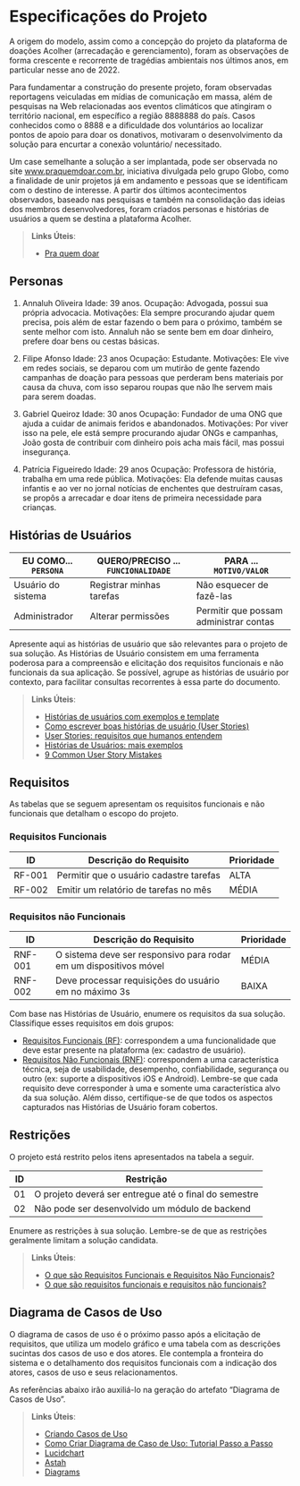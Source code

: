 # Especificações do Projeto

A origem do modelo, assim como a concepção do projeto da plataforma de doações Acolher (arrecadação e gerenciamento), foram as observações de forma crescente e recorrente de tragédias ambientais nos últimos anos, em particular nesse ano de 2022.  

Para fundamentar a construção do presente projeto, foram observadas reportagens veiculadas em mídias de comunicação em massa, além de pesquisas na Web relacionadas aos eventos climáticos que atingiram o território nacional, em específico a região 8888888 do país. Casos conhecidos como o 8888 e a dificuldade dos voluntários ao localizar pontos de apoio para doar os donativos, motivaram o desenvolvimento da solução para encurtar a conexão voluntário/ necessitado.  

Um case semelhante a solução a ser implantada, pode ser observada no site www.praquemdoar.com.br, iniciativa divulgada pelo grupo Globo, como a finalidade de unir projetos já em andamento e pessoas que se identificam com o destino de interesse. A partir dos últimos acontecimentos observados, baseado nas pesquisas e também na consolidação das ideias dos membros desenvolvedores, foram criados personas e histórias de usuários a quem se destina a plataforma Acolher. 

> **Links Úteis**:
> - [Pra quem doar](www.praquemdoar.com.br)

## Personas

1. Annaluh Oliveira 
   Idade: 39 anos. 
   Ocupação: Advogada, possui sua própria advocacia. 
   Motivações: Ela sempre procurando ajudar quem precisa, pois além de estar fazendo o bem para o próximo, também se sente melhor com isto. Annaluh não se sente bem em doar dinheiro, prefere doar bens ou cestas básicas.
   
2. Filipe Afonso 
   Idade: 23 anos 
   Ocupação: Estudante. 
   Motivações: Ele vive em redes sociais, se deparou com um mutirão de gente fazendo campanhas de doação para pessoas que perderam bens materiais por causa da chuva, com isso separou roupas que não lhe servem mais para serem doadas.
   
3. Gabriel Queiroz 
   Idade: 30 anos 
   Ocupação: Fundador de uma ONG que ajuda a cuidar de animais feridos e abandonados. 
   Motivações: Por viver isso na pele, ele está sempre procurando ajudar ONGs e campanhas, João gosta de contribuir com dinheiro pois acha mais fácil, mas possui insegurança. 
   
4. Patrícia Figueiredo 
   Idade: 29 anos 
   Ocupação: Professora de história, trabalha em uma rede pública. 
   Motivações: Ela defende muitas causas infantis e ao ver no jornal notícias de enchentes que destruíram casas, se propôs a arrecadar e doar itens de primeira necessidade para crianças.

## Histórias de Usuários

|EU COMO... `PERSONA`| QUERO/PRECISO ... `FUNCIONALIDADE` |PARA ... `MOTIVO/VALOR`                 |
|--------------------|------------------------------------|----------------------------------------|
|Usuário do sistema  | Registrar minhas tarefas           | Não esquecer de fazê-las               |
|Administrador       | Alterar permissões                 | Permitir que possam administrar contas |

Apresente aqui as histórias de usuário que são relevantes para o projeto de sua solução. As Histórias de Usuário consistem em uma ferramenta poderosa para a compreensão e elicitação dos requisitos funcionais e não funcionais da sua aplicação. Se possível, agrupe as histórias de usuário por contexto, para facilitar consultas recorrentes à essa parte do documento.

> **Links Úteis**:
> - [Histórias de usuários com exemplos e template](https://www.atlassian.com/br/agile/project-management/user-stories)
> - [Como escrever boas histórias de usuário (User Stories)](https://medium.com/vertice/como-escrever-boas-users-stories-hist%C3%B3rias-de-usu%C3%A1rios-b29c75043fac)
> - [User Stories: requisitos que humanos entendem](https://www.luiztools.com.br/post/user-stories-descricao-de-requisitos-que-humanos-entendem/)
> - [Histórias de Usuários: mais exemplos](https://www.reqview.com/doc/user-stories-example.html)
> - [9 Common User Story Mistakes](https://airfocus.com/blog/user-story-mistakes/)

## Requisitos

As tabelas que se seguem apresentam os requisitos funcionais e não funcionais que detalham o escopo do projeto.

### Requisitos Funcionais

|ID    | Descrição do Requisito  | Prioridade |
|------|-----------------------------------------|----|
|RF-001| Permitir que o usuário cadastre tarefas | ALTA | 
|RF-002| Emitir um relatório de tarefas no mês   | MÉDIA |

### Requisitos não Funcionais

|ID     | Descrição do Requisito  |Prioridade |
|-------|-------------------------|----|
|RNF-001| O sistema deve ser responsivo para rodar em um dispositivos móvel | MÉDIA | 
|RNF-002| Deve processar requisições do usuário em no máximo 3s |  BAIXA | 

Com base nas Histórias de Usuário, enumere os requisitos da sua solução. Classifique esses requisitos em dois grupos:

- [Requisitos Funcionais
 (RF)](https://pt.wikipedia.org/wiki/Requisito_funcional):
 correspondem a uma funcionalidade que deve estar presente na
  plataforma (ex: cadastro de usuário).
- [Requisitos Não Funcionais
  (RNF)](https://pt.wikipedia.org/wiki/Requisito_n%C3%A3o_funcional):
  correspondem a uma característica técnica, seja de usabilidade,
  desempenho, confiabilidade, segurança ou outro (ex: suporte a
  dispositivos iOS e Android).
Lembre-se que cada requisito deve corresponder à uma e somente uma
característica alvo da sua solução. Além disso, certifique-se de que
todos os aspectos capturados nas Histórias de Usuário foram cobertos.

## Restrições

O projeto está restrito pelos itens apresentados na tabela a seguir.

|ID| Restrição                                             |
|--|-------------------------------------------------------|
|01| O projeto deverá ser entregue até o final do semestre |
|02| Não pode ser desenvolvido um módulo de backend        |


Enumere as restrições à sua solução. Lembre-se de que as restrições geralmente limitam a solução candidata.

> **Links Úteis**:
> - [O que são Requisitos Funcionais e Requisitos Não Funcionais?](https://codificar.com.br/requisitos-funcionais-nao-funcionais/)
> - [O que são requisitos funcionais e requisitos não funcionais?](https://analisederequisitos.com.br/requisitos-funcionais-e-requisitos-nao-funcionais-o-que-sao/)

## Diagrama de Casos de Uso

O diagrama de casos de uso é o próximo passo após a elicitação de requisitos, que utiliza um modelo gráfico e uma tabela com as descrições sucintas dos casos de uso e dos atores. Ele contempla a fronteira do sistema e o detalhamento dos requisitos funcionais com a indicação dos atores, casos de uso e seus relacionamentos. 

As referências abaixo irão auxiliá-lo na geração do artefato “Diagrama de Casos de Uso”.

> **Links Úteis**:
> - [Criando Casos de Uso](https://www.ibm.com/docs/pt-br/elm/6.0?topic=requirements-creating-use-cases)
> - [Como Criar Diagrama de Caso de Uso: Tutorial Passo a Passo](https://gitmind.com/pt/fazer-diagrama-de-caso-uso.html/)
> - [Lucidchart](https://www.lucidchart.com/)
> - [Astah](https://astah.net/)
> - [Diagrams](https://app.diagrams.net/)
